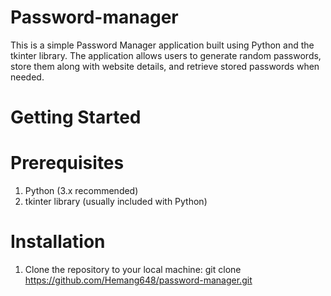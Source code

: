 # Password-manager
This is a simple Password Manager application built using Python and the tkinter library. The application allows users to generate random passwords, store them along with website details, and retrieve stored passwords when needed.

# Getting Started

# Prerequisites
1) Python (3.x recommended)
2) tkinter library (usually included with Python)

# Installation 

1. Clone the repository to your local machine:
   git clone https://github.com/Hemang648/password-manager.git
